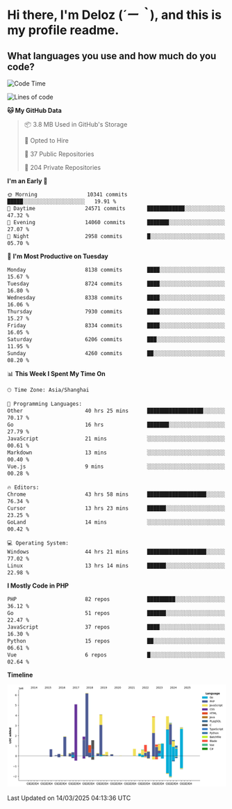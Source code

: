 # **Hi there, I'm Deloz (*´ー｀*), and this is my profile readme.**

## **What languages you use and how much do you code?**

<!--START_SECTION:waka-->
![Code Time](http://img.shields.io/badge/Code%20Time-5%2C899%20hrs%2031%20mins-blue)

![Lines of code](https://img.shields.io/badge/From%20Hello%20World%20I%27ve%20Written-47.5%20million%20lines%20of%20code-blue)

**🐱 My GitHub Data** 

> 📦 3.8 MB Used in GitHub's Storage 
 > 
> 💼 Opted to Hire
 > 
> 📜 37 Public Repositories 
 > 
> 🔑 204 Private Repositories 
 > 
**I'm an Early 🐤** 

```text
🌞 Morning                10341 commits       █████░░░░░░░░░░░░░░░░░░░░   19.91 % 
🌆 Daytime                24571 commits       ████████████░░░░░░░░░░░░░   47.32 % 
🌃 Evening                14060 commits       ███████░░░░░░░░░░░░░░░░░░   27.07 % 
🌙 Night                  2958 commits        █░░░░░░░░░░░░░░░░░░░░░░░░   05.70 % 
```
📅 **I'm Most Productive on Tuesday** 

```text
Monday                   8138 commits        ████░░░░░░░░░░░░░░░░░░░░░   15.67 % 
Tuesday                  8724 commits        ████░░░░░░░░░░░░░░░░░░░░░   16.80 % 
Wednesday                8338 commits        ████░░░░░░░░░░░░░░░░░░░░░   16.06 % 
Thursday                 7930 commits        ████░░░░░░░░░░░░░░░░░░░░░   15.27 % 
Friday                   8334 commits        ████░░░░░░░░░░░░░░░░░░░░░   16.05 % 
Saturday                 6206 commits        ███░░░░░░░░░░░░░░░░░░░░░░   11.95 % 
Sunday                   4260 commits        ██░░░░░░░░░░░░░░░░░░░░░░░   08.20 % 
```


📊 **This Week I Spent My Time On** 

```text
🕑︎ Time Zone: Asia/Shanghai

💬 Programming Languages: 
Other                    40 hrs 25 mins      ██████████████████░░░░░░░   70.17 % 
Go                       16 hrs              ███████░░░░░░░░░░░░░░░░░░   27.79 % 
JavaScript               21 mins             ░░░░░░░░░░░░░░░░░░░░░░░░░   00.61 % 
Markdown                 13 mins             ░░░░░░░░░░░░░░░░░░░░░░░░░   00.40 % 
Vue.js                   9 mins              ░░░░░░░░░░░░░░░░░░░░░░░░░   00.28 % 

🔥 Editors: 
Chrome                   43 hrs 58 mins      ███████████████████░░░░░░   76.34 % 
Cursor                   13 hrs 23 mins      ██████░░░░░░░░░░░░░░░░░░░   23.25 % 
GoLand                   14 mins             ░░░░░░░░░░░░░░░░░░░░░░░░░   00.42 % 

💻 Operating System: 
Windows                  44 hrs 21 mins      ███████████████████░░░░░░   77.02 % 
Linux                    13 hrs 14 mins      ██████░░░░░░░░░░░░░░░░░░░   22.98 % 
```

**I Mostly Code in PHP** 

```text
PHP                      82 repos            █████████░░░░░░░░░░░░░░░░   36.12 % 
Go                       51 repos            ██████░░░░░░░░░░░░░░░░░░░   22.47 % 
JavaScript               37 repos            ████░░░░░░░░░░░░░░░░░░░░░   16.30 % 
Python                   15 repos            ██░░░░░░░░░░░░░░░░░░░░░░░   06.61 % 
Vue                      6 repos             █░░░░░░░░░░░░░░░░░░░░░░░░   02.64 % 
```



**Timeline**

![Lines of Code chart](https://raw.githubusercontent.com/deloz/deloz/main/assets/bar_graph.png)


 Last Updated on 14/03/2025 04:13:36 UTC
<!--END_SECTION:waka-->
